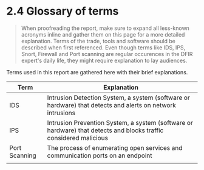 # 2.4 Glossary of terms

> When proofreading the report, make sure to expand all less-known acronyms inline and gather them on this page for a more detailed explanation. Terms of the trade, tools and software should be described when first referenced. Even though terms like IDS, IPS, Snort, Firewall and Port scanning are regular occurences in the DFIR expert's daily life, they might require explanation to lay audiences.

Terms used in this report are gathered here with their brief explanations.

| Term          | Explanation                                                                                                       |
| ------------- | ----------------------------------------------------------------------------------------------------------------- |
| IDS           | Intrusion Detection System, a system (software or hardware) that detects and alerts on network intrusions         |
| IPS           | Intrusion Prevention System, a system (software or hardware) that detects and blocks traffic considered malicious |
| Port Scanning | The process of enumerating open services and communication ports on an endpoint                                   |
|               |                                                                                                                   |
